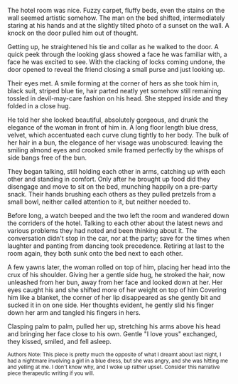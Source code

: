 The hotel room was nice. Fuzzy carpet, fluffy beds, even the stains on
the wall seemed artistic somehow. The man on the bed shifted,
intermediately staring at his hands and at the slightly tilted photo of
a sunset on the wall. A knock on the door pulled him out of thought.

Getting up, he straightened his tie and collar as he walked to the door.
A quick peek through the looking glass showed a face he was familiar
with, a face he was excited to see. With the clacking of locks coming
undone, the door opened to reveal the friend closing a small purse and
just looking up. 

Their eyes met. A smile forming at the corner of hers as she took him
in, black suit, striped blue tie, hair parted neatly yet somehow still
remaining tossled in devil-may-care fashion on his head. She stepped
inside and they folded in a close hug. 

He told her she looked beautiful, absolutely gorgeous, and drunk the
elegance of the woman in front of him in. A long floor length blue
dress, velvet, which accentuated each curve clung tightly to her body.
The bulk of her hair in a bun, the elegance of her visage was
unobscured: leaving the smiling almond eyes and crooked smile framed
perfectly by the whisps of side bangs free of the bun. 

They began talking, still holding each other in arms, catching up with
each other and standing in comfort. Only after he brought up food did
they disengage and move to sit on the bed, munching happily on a
pre-party snack. Their hands brushing each others as they pulled
pretzels from a small bowl, neither called attention to it, but neither
needed to. 

Before long, a watch beeped and the two left the room and wandered down
the corriders of the hotel. Talking to each other about the latest news
and various problems they had noted and been thinking about it. The
conversation didn't stop in the car, nor at the party; save for the
times when laughter and panting from dancing took precedence. Retiring
at last to the room again, they both sunk onto the bed next to each
other. 

A few yawns later, the woman rolled on top of him, placing her head into
the crux of his shoulder. Giving her a gentle side hug, he stroked the
hair, now unleashed from her bun, away from her face and looked down at
her. Her eyes caught his and she shifted more of her weight on top of
him Covering him like a blanket, the corner of her lip disappeared as
she gently bit and sucked it in on one side. Her thoughts evident, he
gently slid his finger down her arm and tangled his fingers in hers. 

Clasping palm to palm, pulled her up, stretching his arms above his head
and bringing her face close to his own. Gentle "I love yous" exchanged,
they kissed, smiled, and fell asleep. 


<small>Authors Note: This piece is pretty much the opposite of what I
dreamt about last night, I had a nightmare involving a girl in a blue
dress, but she was angry, and she was hitting me and yelling at me. I
don't know why, and I woke up rather upset. Consider this narrative
piece therapeutic writing if you will. </small>
